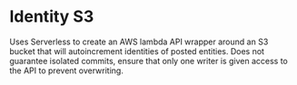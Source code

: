 # Identity S3

Uses Serverless to create an AWS lambda API wrapper around an S3 bucket that will autoincrement identities of posted entities. Does not guarantee isolated commits, ensure that only one writer is given access to the API to prevent overwriting.
